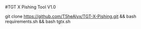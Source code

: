 #TGT X Pishing Tool V1.0

git clone https://github.com/T5heAlyx/TGT-X-Pishing.git && bash requirements.sh && bash tgtx.sh
